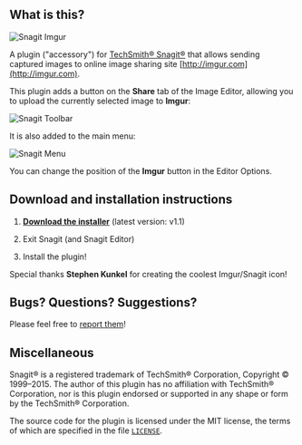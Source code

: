 ## What is this?

![Snagit Imgur](http://i.imgur.com/g6aTS.png)

A plugin ("accessory") for [TechSmith® Snagit®](http://www.techsmith.com/snagit.html) that allows sending captured images to online image sharing site [http://imgur.com](http://imgur.com).

This plugin adds a button on the **Share** tab of the Image Editor, allowing you to upload the currently selected image to **Imgur**:

![Snagit Toolbar](http://i.imgur.com/JjRl7.png)

It is also added to the main menu:

![Snagit Menu](http://i.imgur.com/ElZAZ.png)

You can change the position of the **Imgur** button in the Editor Options.

## Download and installation instructions

1. [**Download the installer**](https://github.com/hmemcpy/SnagitImgur/releases/download/1.1/SnagitImgur_1.1.msi) (latest version: v1.1)

2. Exit Snagit (and Snagit Editor)

3. Install the plugin!

Special thanks **Stephen Kunkel** for creating the coolest Imgur/Snagit icon!

## Bugs? Questions? Suggestions?

Please feel free to [report them](../../issues)!

## Miscellaneous

Snagit® is a registered trademark of TechSmith® Corporation, Copyright © 1999–2015. The author of this plugin has no affiliation with TechSmith® Corporation, nor is this plugin endorsed or supported in any shape or form by the TechSmith® Corporation. 

The source code for the plugin is licensed under the MIT license, the terms of which are specified in the file [`LICENSE`](https://github.com/hmemcpy/SnagitImgur/blob/master/LICENSE).
